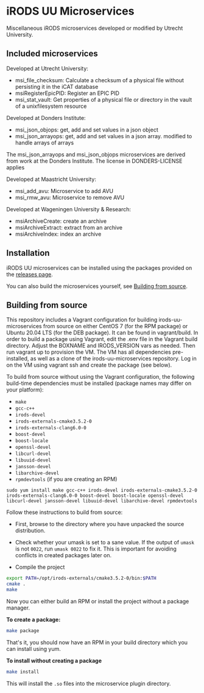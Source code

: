 # iRODS UU Microservices
Miscellaneous iRODS microservices developed or modified by Utrecht University.

## Included microservices
Developed at Utrecht University:
  * msi_file_checksum: Calculate a checksum of a physical file without persisting it in the iCAT database
  * msiRegisterEpicPID: Register an EPIC PID
  * msi_stat_vault: Get properties of a physical file or directory in the vault of a unixfilesystem resource

Developed at Donders Institute:
  * msi\_json\_objops: get, add and set values in a json object
  * msi\_json\_arrayops: get, add and set values in a json array. modified to handle arrays of arrays

  The msi\_json\_arrayops and msi\_json\_objops microservices are derived from
  work at the Donders Institute. The license in DONDERS-LICENSE applies

Developed at Maastricht University:
  * msi\_add\_avu: Microservice to add AVU
  * msi\_rmw\_avu: Microservice to remove AVU

Developed at Wageningen University & Research:
  * msiArchiveCreate: create an archive
  * msiArchiveExtract: extract from an archive
  * msiArchiveIndex: index an archive

## Installation
iRODS UU microservices can be installed using the packages provided on the
[releases page](https://github.com/UtrechtUniversity/irods-uu-microservices/releases).

You can also build the microservices yourself, see [Building from source](#building-from-source).

## Building from source
This repository includes a Vagrant configuration for building irods-uu-microservices from source on either CentOS 7 (for the RPM package) or Ubuntu 20.04 LTS (for the DEB package). It can be found in vagrant/build. In order to build a package using Vagrant, edit the .env file in the Vagrant build directory. Adjust the BOXNAME and IRODS_VERSION vars as needed. Then run vagrant up to provision the VM. The VM has all dependencies pre-installed, as well as a clone of the irods-uu-microservices repository. Log in on the VM using vagrant ssh and create the package (see below).

To build from source without using the Vagrant configuration, the following build-time dependencies must be installed (package names may differ on your platform):

- `make`
- `gcc-c++`
- `irods-devel`
- `irods-externals-cmake3.5.2-0`
- `irods-externals-clang6.0-0`
- `boost-devel`
- `boost-locale`
- `openssl-devel`
- `libcurl-devel`
- `libuuid-devel`
- `jansson-devel`
- `libarchive-devel`
- `rpmdevtools` (if you are creating an RPM)

```
sudo yum install make gcc-c++ irods-devel irods-externals-cmake3.5.2-0 irods-externals-clang6.0-0 boost-devel boost-locale openssl-devel libcurl-devel jansson-devel libuuid-devel libarchive-devel rpmdevtools
```

Follow these instructions to build from source:

- First, browse to the directory where you have unpacked the source
  distribution.

- Check whether your umask is set to a sane value. If the output of
  `umask` is not `0022`, run `umask 0022` to fix it. This is important
  for avoiding conflicts in created packages later on.

- Compile the project
```bash
export PATH=/opt/irods-externals/cmake3.5.2-0/bin:$PATH
cmake .
make
```

Now you can either build an RPM or install the project without a package manager.

**To create a package:**
```bash
make package
```

That's it, you should now have an RPM in your build directory which you can install using yum.

**To install without creating a package**
```bash
make install
```

This will install the `.so` files into the microservice plugin directory.

